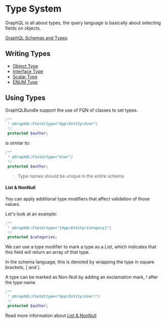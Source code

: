 # Type System

GraphQL is all about types, the query language is
basically about selecting fields on objects.

[GraphQL Schemas and Types](http://graphql.org/learn/schema/#type-system)

## Writing Types

- [Object Type](definitions-object-type.md)
- [Interface Type](definitions-interface-type.md)
- [Scalar Type](definitions-scalar-type.md)
- [ENUM Type](definitions-enum-type.md)

## Using Types

GraphQLBundle support the use of FQN of classes to set types.

````php
/**
 * @GraphQL\Field(type="App\Entity\User")
 */
 protected $author;
````
is similar to:
````php
/**
 * @GraphQL\Field(type="User")
 */
 protected $author;
````
> Type names should be unique in the entire schema

#### List & NonNull

You can apply additional type modifiers that affect validation of those values. 

Let's look at an example:

````php
/**
 * @GraphQL\Field(type="[App\Entity\Category]")
 */
 protected $categories;
````
We can use a type modifier to mark a type as a List, 
which indicates that this field will return an array of that type. 

In the schema language, this is denoted by wrapping the type in square brackets, [ and ].

A type can be marked as Non-Null by adding an exclamation mark, ! after the type name

 ````php
 /**
  * @GraphQL\Field(type="App\Entity\User!")
  */
  protected $author;
 ````
 
 Read more information about [List & NonNull](http://graphql.org/learn/schema/#lists-and-non-null)